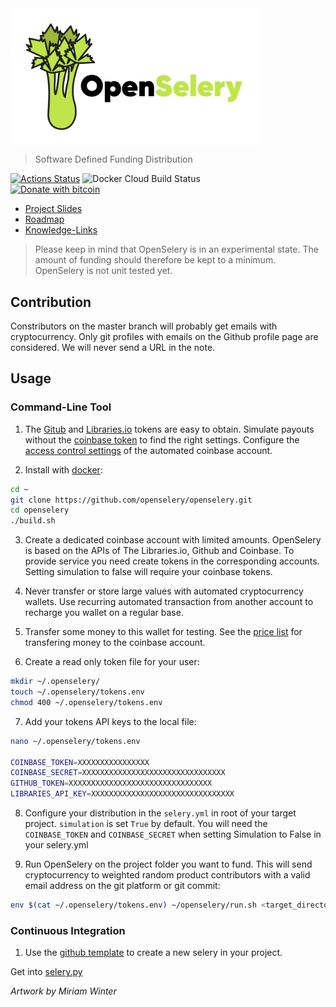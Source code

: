 <img align="middle" src="./docs/design/OpenSelery-04.png" width="400"> 

> Software Defined Funding Distribution

[![Actions Status](https://github.com/protontypes/openselery/workflows/openselery/badge.svg)](https://github.com/protontypes/openselery/actions)
![Docker Cloud Build Status](https://img.shields.io/docker/cloud/build/openselery/openselery)                               
[![Donate with bitcoin](https://en.cryptobadges.io/badge/small/3PVdiyLPR7MgaeFRJLW9mfuESZS2aAPX9w)](https://en.cryptobadges.io/donate/3PVdiyLPR7MgaeFRJLW9mfuESZS2aAPX9w)                     

* [Project Slides](http://protontypes.eu/)
* [Roadmap](https://github.com/protontypes/openselery/wiki)
* [Knowledge-Links](https://github.com/protontypes/openselery/wiki/Knowledge-Links)

> Please keep in mind that OpenSelery is in an experimental state. The amount of funding should therefore be kept to a minimum. OpenSelery is not unit tested yet.

## Contribution
Constributors on the master branch will probably get emails with cryptocurrency. Only git profiles with emails on the Github profile page are considered. We will never send a URL in the note.

## Usage
### Command-Line Tool
1. The [Gitub](https://github.com/settings/tokens) and [Libraries.io](https://libraries.io/api) tokens are easy to obtain. Simulate payouts without the [coinbase token](https://www.coinbase.com/settings/api) to find the right settings. Configure the [access control settings](https://github.com/protontypes/openselery/wiki/Coinbase-Settings) of the automated coinbase account.

2. Install with [docker](https://docs.docker.com/install/linux/docker-ce/ubuntu/):

  ```bash
  cd ~
  git clone https://github.com/openselery/openselery.git
  cd openselery
  ./build.sh
  ```

3. Create a dedicated coinbase account with limited amounts. OpenSelery is based on the APIs of The Libraries.io, Github and Coinbase. To provide service you need create tokens in the corresponding accounts. Setting simulation to false will require your coinbase tokens.

4. Never transfer or store large values with automated cryptocurrency wallets. Use recurring automated transaction from another account to recharge you wallet on a regular base. 

5. Transfer some money to this wallet for testing. See the [price list](https://help.coinbase.com/en/coinbase/trading-and-funding/pricing-and-fees/fees.html) for transfering money to the coinbase account.

6. Create a read only token file for your user:

  ```bash
  mkdir ~/.openselery/
  touch ~/.openselery/tokens.env
  chmod 400 ~/.openselery/tokens.env
  ```

7. Add your tokens API keys to the local file: 

  ```bash
  nano ~/.openselery/tokens.env

  COINBASE_TOKEN=XXXXXXXXXXXXXXXX
  COINBASE_SECRET=XXXXXXXXXXXXXXXXXXXXXXXXXXXXXXXX
  GITHUB_TOKEN=XXXXXXXXXXXXXXXXXXXXXXXXXXXXXXXX
  LIBRARIES_API_KEY=XXXXXXXXXXXXXXXXXXXXXXXXXXXXXXXX
  ```

8. Configure your distribution in the `selery.yml` in root of your target project. `simulation` is set `True` by default. You will need the `COINBASE_TOKEN` and `COINBASE_SECRET` when setting Simulation to False in your selery.yml 


9. Run OpenSelery on the project folder you want to fund. This will send cryptocurrency to weighted random product contributors with a valid email address on the git platform or git commit: 

  ```bash
  env $(cat ~/.openselery/tokens.env) ~/openselery/run.sh <target_directory>
  ```

### Continuous Integration  
1. Use the [github template](https://github.com/protontypes/seleryexample) to create a new selery in your project.


Get into [selery.py](selery.py)   

  *Artwork by Miriam Winter*

